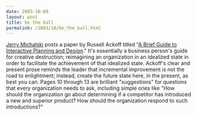 ```yaml
---
date: 2003-10-09
layout: post
title: be the ball
permalink: /2003/10/be_the_ball.html
---
```


[Jerry Michalski](http://www.sociate.com/) posts a paper by Russell Ackoff titled "[A Brief Guide to Interactive Planning and Design](http://www.sociate.com/texts/AckoffGuidetoIdealizedRedesign.pdf)." It's essentially a business person's guide for creative destruction; reimagining an organization in an idealized state in order to facilitate the achievement of that idealized state. Ackoff's clear and present prose reminds the leader that incremental improvement is not the road to enlightment; instead, create the future state here, in the present, as best you can. Pages 10 through 13 are brilliant "suggestions" for questions that every organization needs to ask, including simple ones like "How should the organization go about determining if a competitor has introduced a new and superior product? How should the organization respond to such introductions?"

